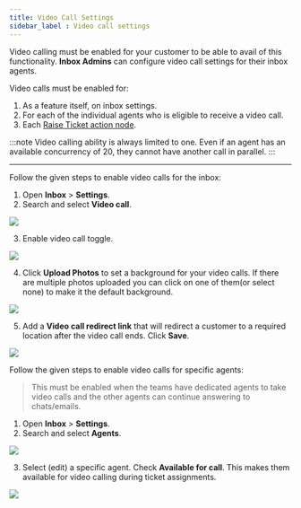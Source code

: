 ```yaml
---
title: Video Call Settings
sidebar_label : Video call settings
---
```



Video calling must be enabled for your customer to be able to avail of this functionality.  **Inbox Admins** can configure video call settings for their inbox agents. 

Video calls must be enabled for:
1. As a feature itself, on inbox settings.
2. For each of the individual agents who is eligible to receive a video call. 
3. Each [Raise Ticket action node](https://docs.yellow.ai/docs/platform_concepts/studio/build/nodes/action-nodes/#17-raise-ticket). 

:::note
Video calling ability is always limited to one. Even if an agent has an available concurrency of 20, they cannot have another call in parallel.
:::

-----

Follow the given steps to enable video calls for the inbox: 

1. Open **Inbox** > **Settings**. 
2. Search and select **Video call**. 

![](https://i.imgur.com/4VS258n.jpg)

3. Enable video call toggle. 

![](https://i.imgur.com/PL7zj6S.jpg)

4. Click **Upload Photos** to set a background for your video calls.  If there are multiple photos uploaded you can click on one of them(or select none) to make it the default background. 

![](https://i.imgur.com/V2qFzNf.jpg)

5. Add a **Video call redirect link** that will redirect a customer to a required location after the video call ends. Click **Save**.   

![](https://i.imgur.com/ldMcgHG.png)

Follow the given steps to enable video calls for specific agents: 

> This must be enabled when the teams have dedicated agents to take video calls and the other agents can continue answering to chats/emails. 

1. Open **Inbox** > **Settings**. 
2. Search and select **Agents**. 

![](https://i.imgur.com/yXJoPZs.jpg)

3. Select (edit) a specific agent. Check **Available for call**. This makes them available for video calling during ticket assignments. 

![](https://i.imgur.com/eJMbI5c.png)

